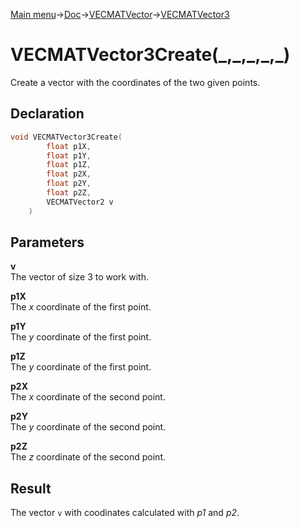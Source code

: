[Main menu](../../../../Readme.md)->[Doc](../../../VECMATKit.md)->[VECMATVector](../../VECMATVector.md)->[VECMATVector3](../../VECMATVector3.md)

# VECMATVector3Create(\_,\_,\_,\_,\_)
Create a vector with the coordinates of the two given points.

## **Declaration**
```C
void VECMATVector3Create(
        float p1X,
        float p1Y,
        float p1Z,
        float p2X,
        float p2Y,
        float p2Z,
        VECMATVector2 v
    )
```


## **Parameters**
**v**  
The vector of size 3 to work with.

**p1X**  
The _x_ coordinate of the first point.

**p1Y**  
The _y_ coordinate of the first point.

**p1Z**  
The _y_ coordinate of the first point.

**p2X**  
The _x_ coordinate of the second point.

**p2Y**  
The _y_ coordinate of the second point.

**p2Z**  
The _z_ coordinate of the second point.

## **Result**
The vector `v` with coodinates calculated with _p1_ and _p2_.
